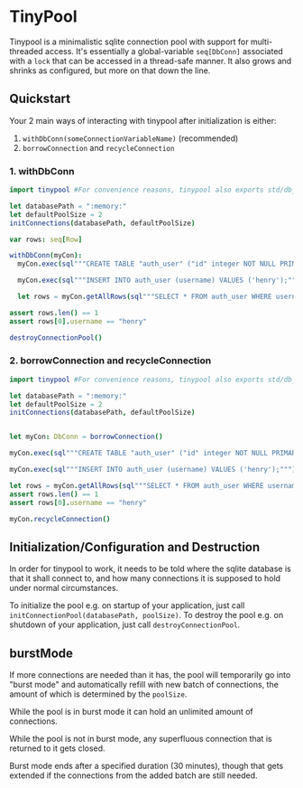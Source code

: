 # TinyPool

Tinypool is a minimalistic sqlite connection pool with support for multi-threaded access.
It's essentially a global-variable `seq[DbConn]` associated with a `lock` that can be accessed in a thread-safe manner.
It also grows and shrinks as configured, but more on that down the line.

## Quickstart

Your 2 main ways of interacting with tinypool after initialization is either:

1. `withDbConn(someConnectionVariableName)` (recommended)
2. `borrowConnection` and `recycleConnection`

### 1. withDbConn

```nim
import tinypool #For convenience reasons, tinypool also exports std/db_sqlite since you'll need that either way

let databasePath = ":memory:"
let defaultPoolSize = 2
initConnections(databasePath, defaultPoolSize)

var rows: seq[Row]

withDbConn(myCon):
  myCon.exec(sql"""CREATE TABLE "auth_user" ("id" integer NOT NULL PRIMARY KEY AUTOINCREMENT, "username" varchar(150) NOT NULL UNIQUE);""")

  myCon.exec(sql"""INSERT INTO auth_user (username) VALUES ('henry');""")

  let rows = myCon.getAllRows(sql"""SELECT * FROM auth_user WHERE username LIKE 'Henry';""")

assert rows.len() == 1
assert rows[0].username == "henry"

destroyConnectionPool()
```

### 2. borrowConnection and recycleConnection

```nim
import tinypool #For convenience reasons, tinypool also exports std/db_sqlite since you'll need that either way

let databasePath = ":memory:"
let defaultPoolSize = 2
initConnections(databasePath, defaultPoolSize)


let myCon: DbConn = borrowConnection()

myCon.exec(sql"""CREATE TABLE "auth_user" ("id" integer NOT NULL PRIMARY KEY AUTOINCREMENT, "username" varchar(150) NOT NULL UNIQUE);""")

myCon.exec(sql"""INSERT INTO auth_user (username) VALUES ('henry');""")

let rows = myCon.getAllRows(sql"""SELECT * FROM auth_user WHERE username LIKE 'Henry';""")
assert rows.len() == 1
assert rows[0].username == "henry"

myCon.recycleConnection()
```

## Initialization/Configuration and Destruction

In order for tinypool to work, it needs to be told where the sqlite database is that it shall connect to, and how many connections it is supposed to hold under normal circumstances.

To initialize the pool e.g. on startup of your application, just call `initConnectionPool(databasePath, poolSize)`.
To destroy the pool e.g. on shutdown of your application, just call `destroyConnectionPool`.

## burstMode

If more connections are needed than it has, the pool will temporarily go into "burst mode" and automatically refill with new batch of connections, the amount of which is determined by the `poolSize`.

While the pool is in burst mode it can hold an unlimited amount of connections.

While the pool is not in burst mode, any superfluous connection that is returned to it gets closed.

Burst mode ends after a specified duration (30 minutes), though that gets extended if the connections from the added batch are still needed.
